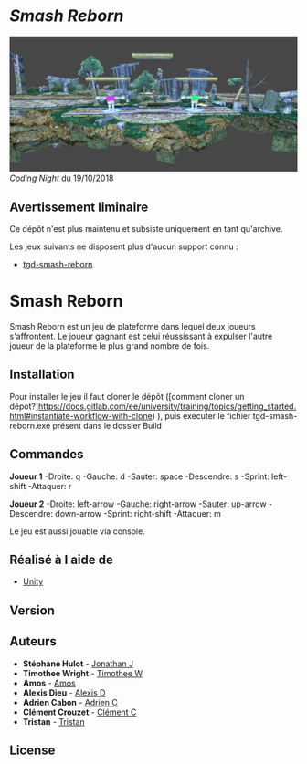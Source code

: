 # *Smash Reborn*

![image menu](Ressources/logo.png)
*Coding Night* du 19/10/2018

## Avertissement liminaire

Ce dépôt n'est plus maintenu et subsiste uniquement en tant qu'archive.

Les jeux suivants ne disposent plus d'aucun support connu :

- [tgd-smash-reborn](https://github.com/TeleGD/tgd-smash-reborn)

# Smash Reborn
Smash Reborn est un jeu de plateforme dans lequel deux joueurs s'affrontent. Le joueur gagnant est celui réussissant à expulser l'autre joueur de la plateforme le plus grand nombre de fois.

## Installation
Pour installer le jeu il faut cloner le dépôt ([comment cloner un dépot?]https://docs.gitlab.com/ee/university/training/topics/getting_started.html#instantiate-workflow-with-clone) ), puis executer le fichier tgd-smash-reborn.exe présent dans le dossier Build

## Commandes
**Joueur 1**
-Droite: q
-Gauche: d
-Sauter: space
-Descendre: s
-Sprint: left-shift
-Attaquer: r

**Joueur 2**
-Droite: left-arrow 
-Gauche: right-arrow
-Sauter: up-arrow
-Descendre: down-arrow
-Sprint: right-shift
-Attaquer: m

Le jeu est aussi jouable via console.

## Réalisé à l aide de
* [Unity](https://unity.com/)

## Version

## Auteurs
* **Stéphane Hulot** - [Jonathan J](https://github.com/stephane-hulot)
* **Timothee Wright** - [Timothee W](http://www.timotheewright.ovh/)
* **Amos** - [Amos](https://github.com/AmosGeorge)
* **Alexis Dieu** - [Alexis D](https://github.com/shdaemon)
* **Adrien Cabon** - [Adrien C](https://github.com/AdrienCabon)
* **Clément Crouzet** - [Clément C](https://github.com/CrouzetC)
* **Tristan** - [Tristan](https://github.com/TrisTOON)

## License
